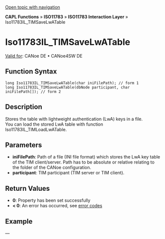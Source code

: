 [Open topic with navigation](../../../../../../CANoeDEFamily.htm#Topics/CAPLFunctions/ISO11783/ISOInteractionLayer/Functions/CAPLfunctionIso11783ILtimSaveLwATable.md)

**CAPL Functions** » **ISO11783** » **ISO11783 Interaction Layer** » Iso11783IL_TIMSaveLwATable

# Iso11783IL_TIMSaveLwATable

[Valid for](../../../../Shared/FeatureAvailability.md): CANoe DE • CANoe4SW DE

## Function Syntax

```plaintext
long Iso11783IL_TIMSaveLwATable(char iniFilePath); // form 1
long Iso11783IL_TIMSaveLwATable(dbNode participant, char iniFilePath[]); // form 2
```

## Description

Stores the table with lightweight authentication (LwA) keys in a file.  
You can load the stored LwA table with function Iso11783IL_TIMLoadLwATable.

## Parameters

- **iniFilePath**: Path of a file (INI file format) which stores the LwA key table of the TIM client/server. Path has to be absolute or relative relating to the folder of the CANoe configuration.
- **participant**: TIM participant (TIM server or TIM client).

## Return Values

- **0**: Property has been set successfully
- **< 0**: An error has occurred, see [error codes](../../../CAPLfunctionsISOj1939ErrorCodes.md)

## Example

—
